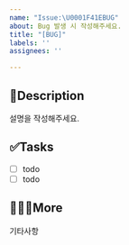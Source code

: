```yaml
---
name: "Issue:\U0001F41EBUG"
about: Bug 발생 시 작성해주세요.
title: "[BUG]"
labels: ''
assignees: ''

---
```


## 📄Description
설명을 작성해주세요.

## ✅Tasks
- [ ] todo
- [ ] todo

## 🙋🏻‍♂️More
기타사항
